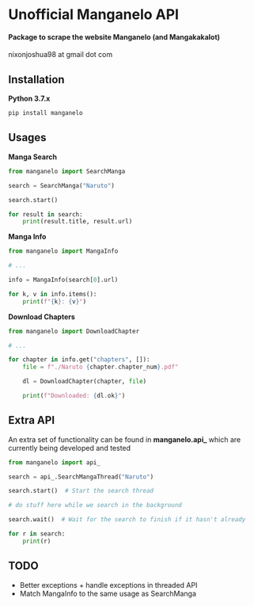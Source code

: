 # Unofficial Manganelo API

#### Package to scrape the website Manganelo (and Mangakakalot)

nixonjoshua98 at gmail dot com

## Installation

**Python 3.7.x**
```cmd
pip install manganelo
```

Usages
-

**Manga Search**

```python
from manganelo import SearchManga

search = SearchManga("Naruto")

search.start()

for result in search:
    print(result.title, result.url)
```

**Manga Info**

```python
from manganelo import MangaInfo

# ...

info = MangaInfo(search[0].url)

for k, v in info.items():
    print(f"{k}: {v}")
```

**Download Chapters**

```python
from manganelo import DownloadChapter

# ...

for chapter in info.get("chapters", []):
    file = f"./Naruto {chapter.chapter_num}.pdf"

    dl = DownloadChapter(chapter, file)

    print(f"Downloaded: {dl.ok}")
```

Extra API
-
An extra set of functionality can be found in **manganelo.api_** which are currently being developed and tested

```python
from manganelo import api_

search = api_.SearchMangaThread("Naruto")

search.start()  # Start the search thread

# do stuff here while we search in the background

search.wait()  # Wait for the search to finish if it hasn't already

for r in search:
    print(r)
```

TODO
-
- Better exceptions + handle exceptions in threaded API
- Match MangaInfo to the same usage as SearchManga
